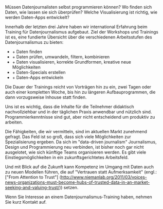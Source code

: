 Müssen Datenjournalisten selbst programmieren können? Wo finden sich Daten, wie lassen sie sich überprüfen? Welche Visualisierung ist richtig, wie werden Daten-Apps entwickelt? 

Innerhalb der letzten drei Jahre haben wir international Erfahrung beim Training für Datenjournalismus aufgebaut. Ziel der Workshops und Trainings ist es, eine fundierte Übersicht über die verschiedenen Arbeitsstufen des Datenjournalismus zu bieten: 

<ul>
<li>+ Daten finden</li>
<li>+ Daten prüfen, umwandeln, filtern, kombinieren</li>
<li>+ Daten visualisieren, korrekte Grundformen, kreative neue Möglichkeiten</li>
<li>+ Daten-Specials erstellen</li>
<li>+ Daten-Apps entwickeln</li>
</ul>

Die Dauer der Trainings reicht von Vorträgen hin zu ein, zwei Tagen oder auch einer kompletten Woche, bis hin zu längeren Aufbauprogrammen, die dann vorzugsweise Inhouse statt finden. 

Uns ist es wichtig, dass die Inhalte für die Teilnehmer didaktisch nachvollziehbar und in der täglichen Praxis anwendbar und nützlich sind. Programmierkenntnisse sind gut, aber nicht entscheidend um produktiv zu arbeiten. 

Die Fähigkeiten, die wir vermitteln, sind im aktuellen Markt zunehmend gefragt. Das Feld ist so groß, dass sich viele Möglichkeiten zur Spezialisierung ergeben. Da sich im "data-driven journalism" Journalismus, Design und Programmierung neu verbinden, ist bisher noch gar nicht ausgelotet, wie sich künftige Teams organisieren werden. Es gibt viele Einstiegsmöglichkeiten in ein zukunftsgerichtetes Arbeitsfeld. 

Und mit Blick auf die Zukunft kann Kompetenz im Umgang mit Daten auch zu neuen Modellen führen, die auf "Vertrauen statt Aufmerksamkeit" (engl.: ["From Attention to Trust"] (http://www.niemanlab.org/2011/03/voices-news-organizations-must-become-hubs-of-trusted-data-in-an-market-seeking-and-valuing-trust/)) setzen. 

Wenn Sie Interesse an einem Datenjournalismus-Training haben, nehmen Sie kurz Kontakt auf. 
